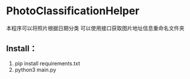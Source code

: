 # PhotoClassificationHelper
本程序可以将照片根据日期分类
可以使用接口获取图片地址信息重命名文件夹

## Install：
1. pip install requirements.txt
2. python3 main.py
